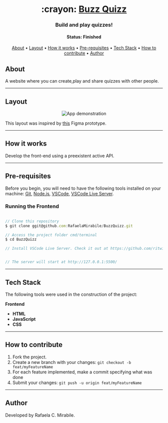 <h1 align="center">
   :crayon: <a href="#"> Buzz Quizz </a>
</h1>

<h3 align="center">
    Build and play quizzes!
</h3>

<h4 align="center"> 
	 Status: Finished
</h4>

<p align="center">
 <a href="#about">About</a> •
 <a href="#layout">Layout</a> • 
 <a href="#how-it-works">How it works</a> • 
 <a href="#pre-requisites">Pre-requisites</a> • 
 <a href="#tech-stack">Tech Stack</a> • 
 <a href="#how-to-contribute">How to contribute</a> • 
 <a href="#author">Author</a>
</p>


## About

A website where you can create,play and share quizzes with other people.

---


## Layout

<div align="center">
 <img src="./public/mywallet.gif" alt="App demonstration"/>
</div>



This layout was inspired by <a href="https://www.figma.com/file/nCuPD1re0r4EAwNl7OCNvz/BuzzQuizz-Turma-02?node-id=0%3A1">this</a> Figma prototype.


---

## How it works

Develop the front-end using a preexistent active API.

---

## Pre-requisites

Before you begin, you will need to have the following tools installed on your machine:
[Git](https://git-scm.com), [Node.js](https://nodejs.org/en/), [VSCode](https://code.visualstudio.com/), [VSCode Live Server](https://github.com/ritwickdey/vscode-live-server/blob/master/README.md).

### Running the Frontend


``` jsx

// Clone this repository
$ git clone ggit@github.com:RafaelaMirabile/BuzzQuizz.git

// Access the project folder cmd/terminal
$ cd BuzzQuizz

// Install VSCode Live Server. Check it out at https://github.com/ritwickdey/vscode-live-server/blob/master/README.md.


// The server will start at http://127.0.0.1:5500/

```


---

## Tech Stack

The following tools were used in the construction of the project:

**Frontend** 

-   **HTML**
-   **JavaScript**
-   **CSS**

---


## How to contribute

1. Fork the project.
2. Create a new branch with your changes: `git checkout -b feat/myFeatureName`
3. For each feature implemented, make a commit specifying what was done
4. Submit your changes: `git push -u origin feat/myFeatureName`

---

## Author

Developed by Rafaela C. Mirabile.
